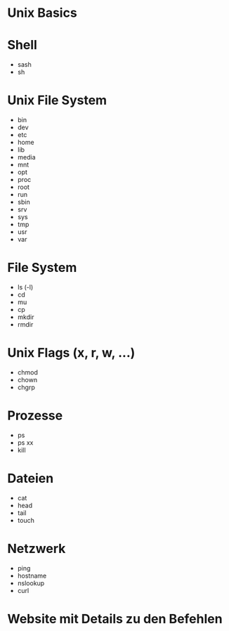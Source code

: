 Unix Basics
==========

Shell
==========
* sash
* sh

Unix File System
==========
* bin
* dev
* etc
* home
* lib
* media
* mnt
* opt
* proc
* root
* run
* sbin
* srv
* sys
* tmp
* usr
* var

File System
==========
* ls (-l)
* cd
* mu
* cp
* mkdir
* rmdir

Unix Flags (x, r, w, ...)
==========
* chmod
* chown
* chgrp

Prozesse
==========
* ps
* ps xx
* kill

Dateien
==========
* cat
* head
* tail
* touch

Netzwerk
==========
* ping
* hostname
* nslookup
* curl

Website mit Details zu den Befehlen
==========